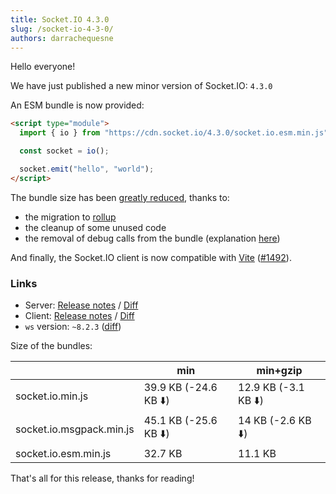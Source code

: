 ```yaml
---
title: Socket.IO 4.3.0
slug: /socket-io-4-3-0/
authors: darrachequesne
---
```


Hello everyone!

We have just published a new minor version of Socket.IO: `4.3.0`

<!--truncate-->

An ESM bundle is now provided:

```html
<script type="module">
  import { io } from "https://cdn.socket.io/4.3.0/socket.io.esm.min.js";

  const socket = io();

  socket.emit("hello", "world");
</script>
```

The bundle size has been [greatly reduced](https://bundlephobia.com/package/socket.io-client@4.3.0), thanks to:

- the migration to [rollup](https://rollupjs.org)
- the cleanup of some unused code
- the removal of debug calls from the bundle (explanation [here](https://github.com/socketio/engine.io-client/commit/00d7e7d7ee85b4cfa6f9f547203cc692083ac61c))

And finally, the Socket.IO client is now compatible with [Vite](https://vitejs.dev/) ([#1492](https://github.com/socketio/socket.io-client/issues/1492)).

### Links

- Server: [Release notes](https://github.com/socketio/socket.io/releases/tag/4.3.0) / [Diff](https://github.com/socketio/socket.io/compare/4.2.0...4.3.0)
- Client: [Release notes](https://github.com/socketio/socket.io-client/releases/tag/4.3.0) / [Diff](https://github.com/socketio/socket.io-client/compare/4.2.0...4.3.0)
- `ws` version: `~8.2.3` ([diff](https://github.com/websockets/ws/compare/7.4.2...8.2.3))

Size of the bundles:

| | min | min+gzip |
| --- | --- | --- |
| socket.io.min.js | 39.9 KB (-24.6 KB :arrow_down:) | 12.9 KB (-3.1 KB :arrow_down:) |
| socket.io.msgpack.min.js | 45.1 KB (-25.6 KB :arrow_down:) | 14 KB (-2.6 KB :arrow_down:) |
| socket.io.esm.min.js | 32.7 KB | 11.1 KB |

That's all for this release, thanks for reading!
